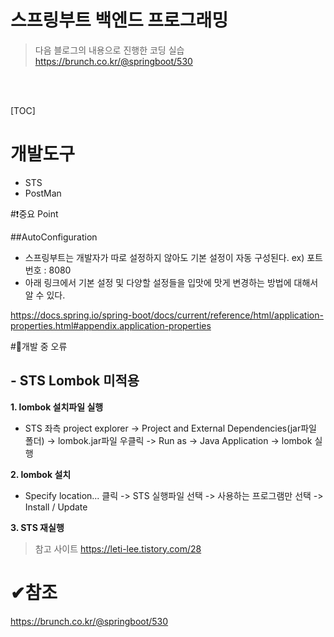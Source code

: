 <h1>스프링부트 백엔드 프로그래밍</h1>

> 다음 블로그의 내용으로 진행한 코딩 실습
https://brunch.co.kr/@springboot/530

<br><br>

[TOC]

# 개발도구
  - STS
  - PostMan

#❗중요 Point

##AutoConfiguration
- 스프링부트는 개발자가 따로 설정하지 않아도 기본 설정이 자동 구성된다.
ex) 포트번호 : 8080
- 아래 링크에서 기본 설정 및 다양할 설정들을 입맛에 맛게 변경하는 방법에 대해서 알 수 있다.

https://docs.spring.io/spring-boot/docs/current/reference/html/application-properties.html#appendix.application-properties


#🤔개발 중 오류
## - STS Lombok 미적용
**1. lombok 설치파일 실행**
-  STS 좌측 project explorer -> Project and External Dependencies(jar파일 폴더)
-> lombok.jar파일 우클릭 -> Run as -> Java Application -> lombok 실행

**2. lombok 설치**

- Specify location... 클릭 -> STS 실행파일 선택 -> 사용하는 프로그램만 선택 -> Install / Update

**3. STS 재실행**

>참고 사이트
>https://leti-lee.tistory.com/28




# ✔참조
https://brunch.co.kr/@springboot/530
